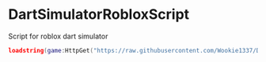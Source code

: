 # DartSimulatorRobloxScript
Script for roblox dart simulator

```lua
loadstring(game:HttpGet("https://raw.githubusercontent.com/Wookie1337/DartSimulatorRobloxScript/refs/heads/main/DartSimulator.lua"))()
```
